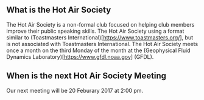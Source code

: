 ## What is the Hot Air Society

The Hot Air Society is a non-formal club focused on helping club members improve their
public speaking skills.  The Hot Air Society using a format similar to (Toastmasters 
International)[https://www.toastmasters.org/], but is not associated with Toastmasters
International.  The Hot Air Society meets once a month on the third Monday of the month
at the (Geophysical Fluid Dynamics Laboratory)[https://www.gfdl.noaa.gov] (GFDL).

## When is the next Hot Air Society Meeting

Our next meeting will be 20 Feburary 2017 at 2:00 pm.
